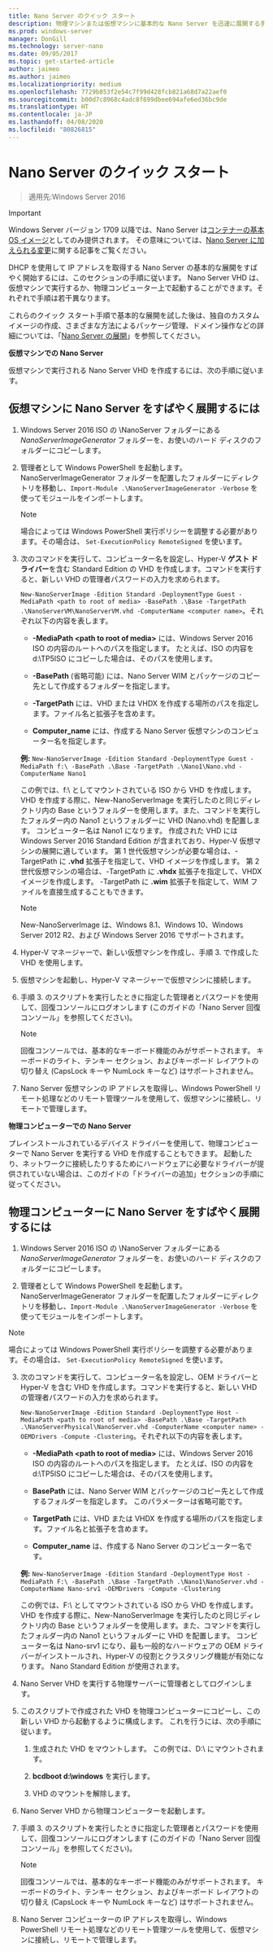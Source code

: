 ```yaml
---
title: Nano Server のクイック スタート
description: 物理マシンまたは仮想マシンに基本的な Nano Server を迅速に展開する手順
ms.prod: windows-server
manager: DonGill
ms.technology: server-nano
ms.date: 09/05/2017
ms.topic: get-started-article
author: jaimeo
ms.author: jaimeo
ms.localizationpriority: medium
ms.openlocfilehash: 7729b853f2e54c7f99d428fcb821a68d7a22aef0
ms.sourcegitcommit: b00d7c8968c4adc8f699dbee694afe6ed36bc9de
ms.translationtype: HT
ms.contentlocale: ja-JP
ms.lasthandoff: 04/08/2020
ms.locfileid: "80826815"
---
```

# <a name="nano-server-quick-start"></a>Nano Server のクイック スタート

>適用先:Windows Server 2016

> [!IMPORTANT]
> Windows Server バージョン 1709 以降では、Nano Server は[コンテナーの基本 OS イメージ](/virtualization/windowscontainers/quick-start/using-insider-container-images#install-base-container-image)としてのみ提供されます。 その意味については、[Nano Server に加えられる変更](nano-in-semi-annual-channel.md)に関する記事をご覧ください。 

DHCP を使用して IP アドレスを取得する Nano Server の基本的な展開をすばやく開始するには、このセクションの手順に従います。 Nano Server VHD は、仮想マシンで実行するか、物理コンピューター上で起動することができます。それぞれで手順は若干異なります。

これらのクイック スタート手順で基本的な展開を試した後は、独自のカスタム イメージの作成、さまざまな方法によるパッケージ管理、ドメイン操作などの詳細については、「[Nano Server の展開](Deploy-Nano-Server.md)」を参照してください。
  
**仮想マシンでの Nano Server**  
  
仮想マシンで実行される Nano Server VHD を作成するには、次の手順に従います。  
  
## <a name="to-quickly-deploy-nano-server-in-a-virtual-machine"></a>仮想マシンに Nano Server をすばやく展開するには  
  
1. Windows Server 2016 ISO の \NanoServer フォルダーにある *NanoServerImageGenerator* フォルダーを、お使いのハード ディスクのフォルダーにコピーします。  
  
2. 管理者として Windows PowerShell を起動します。NanoServerImageGenerator フォルダーを配置したフォルダーにディレクトリを移動し、`Import-Module .\NanoServerImageGenerator -Verbose` を使ってモジュールをインポートします。  
   >[!NOTE]  
   >場合によっては Windows PowerShell 実行ポリシーを調整する必要があります。その場合は、 `Set-ExecutionPolicy RemoteSigned` を使います。  
  
3. 次のコマンドを実行して、コンピューター名を設定し、Hyper-V **ゲスト ドライバー**を含む Standard Edition の VHD を作成します。コマンドを実行すると、新しい VHD の管理者パスワードの入力を求められます。  
  
   `New-NanoServerImage -Edition Standard -DeploymentType Guest -MediaPath <path to root of media> -BasePath .\Base -TargetPath .\NanoServerVM\NanoServerVM.vhd -ComputerName <computer name>`。それぞれ以下の内容を表します。  
  
   -   **-MediaPath <path to root of media\>** には、Windows Server 2016 ISO の内容のルートへのパスを指定します。 たとえば、ISO の内容を d:\TP5ISO にコピーした場合は、そのパスを使用します。  
  
   -   **-BasePath** (省略可能) には、Nano Server WIM とパッケージのコピー先として作成するフォルダーを指定します。  
  
   -   **-TargetPath** には、VHD または VHDX を作成する場所のパスを指定します。ファイル名と拡張子を含めます。  
  
   -   **Computer_name** には、作成する Nano Server 仮想マシンのコンピューター名を指定します。  
  
   **例:** `New-NanoServerImage -Edition Standard -DeploymentType Guest -MediaPath f:\ -BasePath .\Base -TargetPath .\Nano1\Nano.vhd -ComputerName Nano1`  
  
   この例では、f:\\ としてマウントされている ISO から VHD を作成します。 VHD を作成する際に、New-NanoServerImage を実行したのと同じディレクトリ内の Base というフォルダーを使用します。また、コマンドを実行したフォルダー内の Nano1 というフォルダーに VHD (Nano.vhd) を配置します。 コンピューター名は Nano1 になります。 作成された VHD には Windows Server 2016 Standard Edition が含まれており、Hyper-V 仮想マシンの展開に適しています。 第 1 世代仮想マシンが必要な場合は、-TargetPath に **.vhd** 拡張子を指定して、VHD イメージを作成します。 第 2 世代仮想マシンの場合は、-TargetPath に **.vhdx** 拡張子を指定して、VHDX イメージを作成します。 -TargetPath に **.wim** 拡張子を指定して、WIM ファイルを直接生成することもできます。  
  
   > [!NOTE]  
   > New-NanoServerImage は、Windows 8.1、Windows 10、Windows Server 2012 R2、および Windows Server 2016 でサポートされます。  
  
4. Hyper-V マネージャーで、新しい仮想マシンを作成し、手順 3. で作成した VHD を使用します。  
  
5. 仮想マシンを起動し、Hyper-V マネージャーで仮想マシンに接続します。  
  
6. 手順 3. のスクリプトを実行したときに指定した管理者とパスワードを使用して、回復コンソールにログオンします (このガイドの「Nano Server 回復コンソール」を参照してください)。  
   > [!NOTE]  
   > 回復コンソールでは、基本的なキーボード機能のみがサポートされます。 キーボードのライト、テンキー セクション、およびキーボード レイアウトの切り替え (CapsLock キーや NumLock キーなど) はサポートされません。
  
7. Nano Server 仮想マシンの IP アドレスを取得し、Windows PowerShell リモート処理などのリモート管理ツールを使用して、仮想マシンに接続し、リモートで管理します。  
  
**物理コンピューターでの Nano Server**  
  
プレインストールされているデバイス ドライバーを使用して、物理コンピューターで Nano Server を実行する VHD を作成することもできます。 起動したり、ネットワークに接続したりするためにハードウェアに必要なドライバーが提供されていない場合は、このガイドの「ドライバーの追加」セクションの手順に従ってください。  
  
## <a name="to-quickly-deploy-nano-server-on-a-physical-computer"></a>物理コンピューターに Nano Server をすばやく展開するには  
  
1.  Windows Server 2016 ISO の \NanoServer フォルダーにある *NanoServerImageGenerator* フォルダーを、お使いのハード ディスクのフォルダーにコピーします。  
  
2.  管理者として Windows PowerShell を起動します。NanoServerImageGenerator フォルダーを配置したフォルダーにディレクトリを移動し、`Import-Module .\NanoServerImageGenerator -Verbose` を使ってモジュールをインポートします。  
  
>[!NOTE]  
>場合によっては Windows PowerShell 実行ポリシーを調整する必要があります。その場合は、 `Set-ExecutionPolicy RemoteSigned` を使います。  
  
3. 次のコマンドを実行して、コンピューター名を設定し、OEM ドライバーと Hyper-V を含む VHD を作成します。コマンドを実行すると、新しい VHD の管理者パスワードの入力を求められます。  
  
   `New-NanoServerImage -Edition Standard -DeploymentType Host -MediaPath <path to root of media> -BasePath .\Base -TargetPath .\NanoServerPhysical\NanoServer.vhd -ComputerName <computer name> -OEMDrivers -Compute -Clustering`。それぞれ以下の内容を表します。  
  
   -   **-MediaPath <path to root of media\>** には、Windows Server 2016 ISO の内容のルートへのパスを指定します。 たとえば、ISO の内容を d:\TP5ISO にコピーした場合は、そのパスを使用します。  
  
   -   **BasePath** には、Nano Server WIM とパッケージのコピー先として作成するフォルダーを指定します。 このパラメーターは省略可能です。  
  
   -   **TargetPath** には、VHD または VHDX を作成する場所のパスを指定します。ファイル名と拡張子を含めます。  
  
   -   **Computer_name** は、作成する Nano Server のコンピューター名です。  
  
   **例:** `New-NanoServerImage -Edition Standard -DeploymentType Host -MediaPath F:\ -BasePath .\Base -TargetPath .\Nano1\NanoServer.vhd -ComputerName Nano-srv1 -OEMDrivers -Compute -Clustering`  
  
   この例では、F:\\ としてマウントされている ISO から VHD を作成します。 VHD を作成する際に、New-NanoServerImage を実行したのと同じディレクトリ内の Base というフォルダーを使用します。また、コマンドを実行したフォルダー内の Nano1 というフォルダーに VHD を配置します。 コンピューター名は Nano-srv1 になり、最も一般的なハードウェアの OEM ドライバーがインストールされ、Hyper-V の役割とクラスタリング機能が有効になります。 Nano Standard Edition が使用されます。  
  
4. Nano Server VHD を実行する物理サーバーに管理者としてログインします。  
  
5. このスクリプトで作成された VHD を物理コンピューターにコピーし、この新しい VHD から起動するように構成します。 これを行うには、次の手順に従います。  
  
   1.  生成された VHD をマウントします。 この例では、D:\\ にマウントされます。  
  
   2.  **bcdboot d:\windows** を実行します。  
  
   3.  VHD のマウントを解除します。  
  
6. Nano Server VHD から物理コンピューターを起動します。  
  
7. 手順 3. のスクリプトを実行したときに指定した管理者とパスワードを使用して、回復コンソールにログオンします (このガイドの「Nano Server 回復コンソール」を参照してください)。
   > [!NOTE]  
   > 回復コンソールでは、基本的なキーボード機能のみがサポートされます。 キーボードのライト、テンキー セクション、およびキーボード レイアウトの切り替え (CapsLock キーや NumLock キーなど) はサポートされません。 
  
8. Nano Server コンピューターの IP アドレスを取得し、Windows PowerShell リモート処理などのリモート管理ツールを使用して、仮想マシンに接続し、リモートで管理します。  

